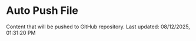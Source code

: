 # Auto Push File

Content that will be pushed to GitHub repository.
Last updated: 08/12/2025, 01:31:20 PM
